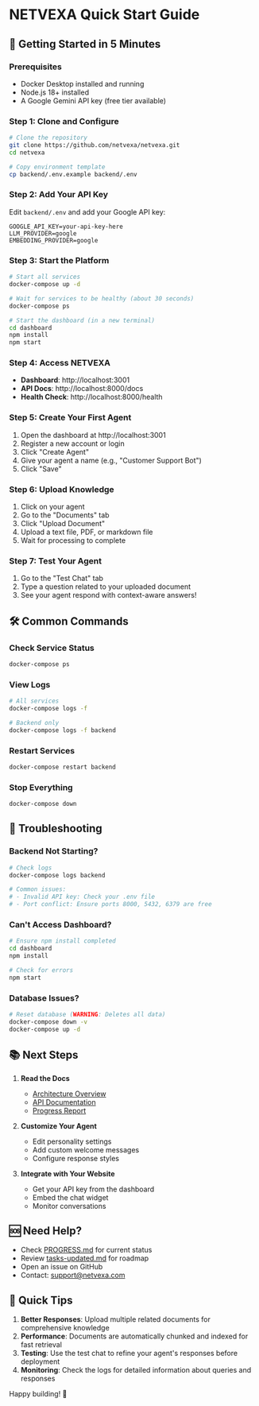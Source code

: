 # NETVEXA Quick Start Guide

## 🚀 Getting Started in 5 Minutes

### Prerequisites
- Docker Desktop installed and running
- Node.js 18+ installed
- A Google Gemini API key (free tier available)

### Step 1: Clone and Configure

```bash
# Clone the repository
git clone https://github.com/netvexa/netvexa.git
cd netvexa

# Copy environment template
cp backend/.env.example backend/.env
```

### Step 2: Add Your API Key

Edit `backend/.env` and add your Google API key:
```env
GOOGLE_API_KEY=your-api-key-here
LLM_PROVIDER=google
EMBEDDING_PROVIDER=google
```

### Step 3: Start the Platform

```bash
# Start all services
docker-compose up -d

# Wait for services to be healthy (about 30 seconds)
docker-compose ps

# Start the dashboard (in a new terminal)
cd dashboard
npm install
npm start
```

### Step 4: Access NETVEXA

- **Dashboard**: http://localhost:3001
- **API Docs**: http://localhost:8000/docs
- **Health Check**: http://localhost:8000/health

### Step 5: Create Your First Agent

1. Open the dashboard at http://localhost:3001
2. Register a new account or login
3. Click "Create Agent"
4. Give your agent a name (e.g., "Customer Support Bot")
5. Click "Save"

### Step 6: Upload Knowledge

1. Click on your agent
2. Go to the "Documents" tab
3. Click "Upload Document"
4. Upload a text file, PDF, or markdown file
5. Wait for processing to complete

### Step 7: Test Your Agent

1. Go to the "Test Chat" tab
2. Type a question related to your uploaded document
3. See your agent respond with context-aware answers!

## 🛠️ Common Commands

### Check Service Status
```bash
docker-compose ps
```

### View Logs
```bash
# All services
docker-compose logs -f

# Backend only
docker-compose logs -f backend
```

### Restart Services
```bash
docker-compose restart backend
```

### Stop Everything
```bash
docker-compose down
```

## 🔧 Troubleshooting

### Backend Not Starting?
```bash
# Check logs
docker-compose logs backend

# Common issues:
# - Invalid API key: Check your .env file
# - Port conflict: Ensure ports 8000, 5432, 6379 are free
```

### Can't Access Dashboard?
```bash
# Ensure npm install completed
cd dashboard
npm install

# Check for errors
npm start
```

### Database Issues?
```bash
# Reset database (WARNING: Deletes all data)
docker-compose down -v
docker-compose up -d
```

## 📚 Next Steps

1. **Read the Docs**
   - [Architecture Overview](./how-netvexa-works.md)
   - [API Documentation](http://localhost:8000/docs)
   - [Progress Report](../PROGRESS.md)

2. **Customize Your Agent**
   - Edit personality settings
   - Add custom welcome messages
   - Configure response styles

3. **Integrate with Your Website**
   - Get your API key from the dashboard
   - Embed the chat widget
   - Monitor conversations

## 🆘 Need Help?

- Check [PROGRESS.md](../PROGRESS.md) for current status
- Review [tasks-updated.md](../spec/tasks-updated.md) for roadmap
- Open an issue on GitHub
- Contact: support@netvexa.com

## 🎯 Quick Tips

1. **Better Responses**: Upload multiple related documents for comprehensive knowledge
2. **Performance**: Documents are automatically chunked and indexed for fast retrieval
3. **Testing**: Use the test chat to refine your agent's responses before deployment
4. **Monitoring**: Check the logs for detailed information about queries and responses

Happy building! 🚀